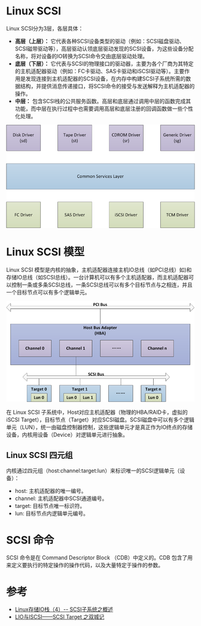 Linux SCSI
==========

Linux SCSI分为3层，各层具体：
 - **高层（上层）：** 它代表各种SCSI设备类型的驱动（例如：SCSI磁盘驱动、SCSI磁带驱动等），高层驱动认领底层驱动发现的SCSI设备，为这些设备分配名称，将对设备的IO转换为SCSI命令交由底层驱动处理。
 - **底层（下层）：** 它代表与SCSI的物理接口的驱动器，主要为各个厂商为其特定的主机适配器驱动（例如：FC卡驱动、SAS卡驱动和iSCSI驱动等）。主要作用是发现连接到主机适配器的SCSI设备，在内存中构建SCSI子系统所需的数据结构，并提供消息传递接口，将SCSI命令的接受与发送解释为主机适配器的操作。
 - **中层：** 包含SCSI栈的公共服务函数。高层和底层通过调用中层的函数完成其功能，而中层在执行过程中也需要调用高层和底层注册的回调函数做一些个性化处理。

![Linux SCSI 体系结构](./linux_scsi/linux_scsi_体系结构.png)


# Linux SCSI 模型
Linux SCSI 模型是内核的抽象，主机适配器连接主机IO总线（如PCI总线）如)和存储IO总线（如SCSI总线）。一台计算机可以有多个主机适配器，而主机适配器可以控制一条或多条SCSI总线，一条SCSI总线可以有多个目标节点与之相连，并且一个目标节点可以有多个逻辑单元。

![Linux SCSI 模型](./linux_scsi/linux_scsi_模型.png)

在 Linux SCSI 子系统中，Host对应主机适配器（物理的HBA/RAID卡，虚拟的iSCSI Target），目标节点（Target）对应SCSI磁盘。SCSI磁盘中可以有多个逻辑单元（LUN），统一由磁盘控制器控制，这些逻辑单元才是真正作为IO终点的存储设备，内核用设备（Device）对逻辑单元进行抽象。

## Linux SCSI 四元组
内核通过四元组（host:channel:target:lun）来标识唯一的SCSI逻辑单元（设备）：
 - host: 主机适配器的唯一编号。
 - channel: 主机适配器中SCSI通道编号。
 - target: 目标节点唯一标识符。
 - lun: 目标节点内逻辑单元编号。


# SCSI 命令
SCSI 命令是在 Command Descriptor Block （CDB）中定义的。CDB 包含了用来定义要执行的特定操作的操作代码，以及大量特定于操作的参数。


# 参考
 * [Linux存储IO栈（4）-- SCSI子系统之概述](https://blog.csdn.net/haleycomet/article/details/52596355)
 * [LIO与ISCSI——SCSI Target 之双城记](https://blog.csdn.net/CSND_PAN/article/details/79015240)
